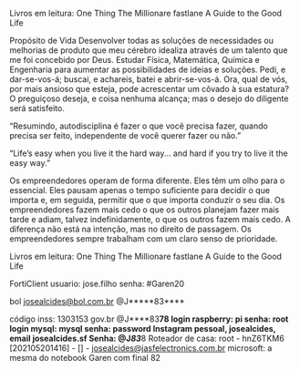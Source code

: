 Livros em leitura:
One Thing
The Millionare fastlane
A Guide to the Good Life

Propósito de Vida
Desenvolver todas as soluções de necessidades ou melhorias de produto que meu cérebro idealiza através de um talento que me foi concebido por Deus.
Estudar Física, Matemática, Química e Engenharia para aumentar as possibilidades de ideias e soluções.
Pedi, e dar-se-vos-á; buscai, e achareis, batei e abrir-se-vos-á.
Ora, qual de vós, por mais ansioso que esteja, pode acrescentar um côvado à sua estatura?
O preguiçoso deseja, e coisa nenhuma alcança; mas o desejo do diligente será satisfeito.

“Resumindo, autodisciplina é fazer o que você precisa fazer, quando precisa ser feito, independente de você querer fazer ou não.”

“Life’s easy when you live it the hard way... and hard if you try to live it the easy way.”

Os empreendedores operam de forma diferente. Eles têm um olho para o essencial. 
Eles pausam apenas o tempo suficiente para decidir o que importa e, em seguida, permitir que o que importa
conduzir o seu dia. 
Os empreendedores fazem mais cedo o que os outros planejam fazer mais tarde e adiam, talvez indefinidamente, o que os outros fazem mais cedo. A diferença não está na intenção, mas no direito de passagem. Os empreendedores sempre trabalham com um claro senso de prioridade.

Livros em leitura:
One Thing
The Millionare fastlane
A Guide to the Good Life

FortiClient
usuario: jose.filho
senha: #Garen20

bol
josealcides@bol.com.br
@J*****83****

código inss: 1303153
gov.br @J****83**78
login raspberry: pi
senha: root
login mysql: mysql
senha: password
Instagram pessoal, josealcides, email josealcides.sf
Senha: @J*****83***8
Roteador de casa: root - hnZ6TKM6
[202105201416] - [] - josealcides@jasfelectronics.com.br microsoft: a mesma do notebook Garen com final 82
